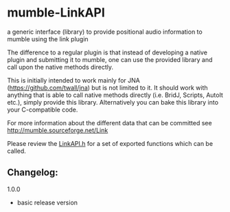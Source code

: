 mumble-LinkAPI
==============

a generic interface (library) to provide positional audio information to mumble using the link plugin


The difference to a regular plugin is that instead of developing a native plugin and submitting it to mumble, one can use the provided library and call upon the native methods directly.

This is initially intended to work mainly for JNA (https://github.com/twall/jna) but is not limited to it. It should work with anything that is able to call native methods directly (i.e. BridJ, Scripts, AutoIt etc.), simply provide this library. 
Alternatively you can bake this library into your C-compatible code. 

For more information about the different data that can be committed see http://mumble.sourceforge.net/Link

Please review the [LinkAPI.h](https://github.com/zsawyer/mumble-LinkAPI/blob/master/src/LinkAPI.h) for a set of exported functions which can be called.


Changelog:
----------

1.0.0
- basic release version
